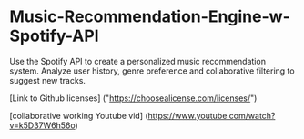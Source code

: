 # Music-Recommendation-Engine-w-Spotify-API
Use the Spotify API to create a personalized music recommendation system. Analyze user history, genre preference and collaborative filtering to suggest new tracks.

[Link to Github licenses] ("https://choosealicense.com/licenses/")

[collaborative working Youtube vid] (https://www.youtube.com/watch?v=k5D37W6h56o)


